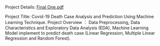 Project Details:  [Final One.pdf](https://github.com/ThisisSohel/Covid-19-Death-Case-Analysis-and-Prediction-Using-Machine-Learning-Technique-/files/11654210/Final.One.pdf)

Project Title: Covid-19 Death Case Analysis and 
Prediction Using Machine Learning Technique.
Project Overview ： Data Preprocessing, Data 
Characteristics and Exploratory Data Analysis 
(EDA), Machine Learning Model implement to 
predict death case (Linear Regression, Multiple 
Linear Regression and Random Forest).
